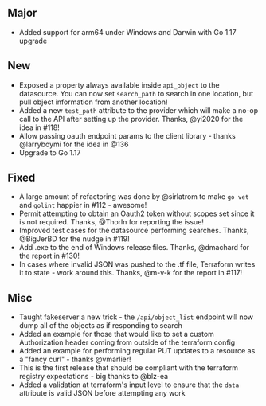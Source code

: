 ## Major
- Added support for arm64 under Windows and Darwin with Go 1.17 upgrade

## New
- Exposed a property always available inside `api_object` to the datasource. You can now set `search_path` to search in one location, but pull object information from another location!
- Added a new `test_path` attribute to the provider which will make a no-op call to the API after setting up the provider. Thanks, @yi2020 for the idea in #118!
- Allow passing oauth endpoint params to the client library - thanks @larryboymi for the idea in @136
- Upgrade to Go 1.17

## Fixed
- A large amount of refactoring was done by @sirlatrom to make `go vet` and `golint` happier in #112 - awesome!
- Permit attempting to obtain an Oauth2 token without scopes set since it is not required. Thanks, @Thorln for reporting the issue!
- Improved test cases for the datasource performing searches. Thanks, @BigJerBD for the nudge in #119!
- Add .exe to the end of Windows release files. Thanks, @dmachard for the report in #130!
- In cases where invalid JSON was pushed to the .tf file, Terraform writes it to state - work around this. Thanks, @m-v-k for the report in #117!

## Misc
- Taught fakeserver a new trick - the `/api/object_list` endpoint will now dump all of the objects as if responding to search
- Added an example for those that would like to set a custom Authorization header coming from outside of the terraform config
- Added an example for performing regular PUT updates to a resource as a "fancy curl" - thanks @vmarlier!
- This is the first release that should be compliant with the terraform registry expectations - big thanks to @blz-ea
- Added a validation at terraform's input level to ensure that the `data` attribute is valid JSON before attempting any work
